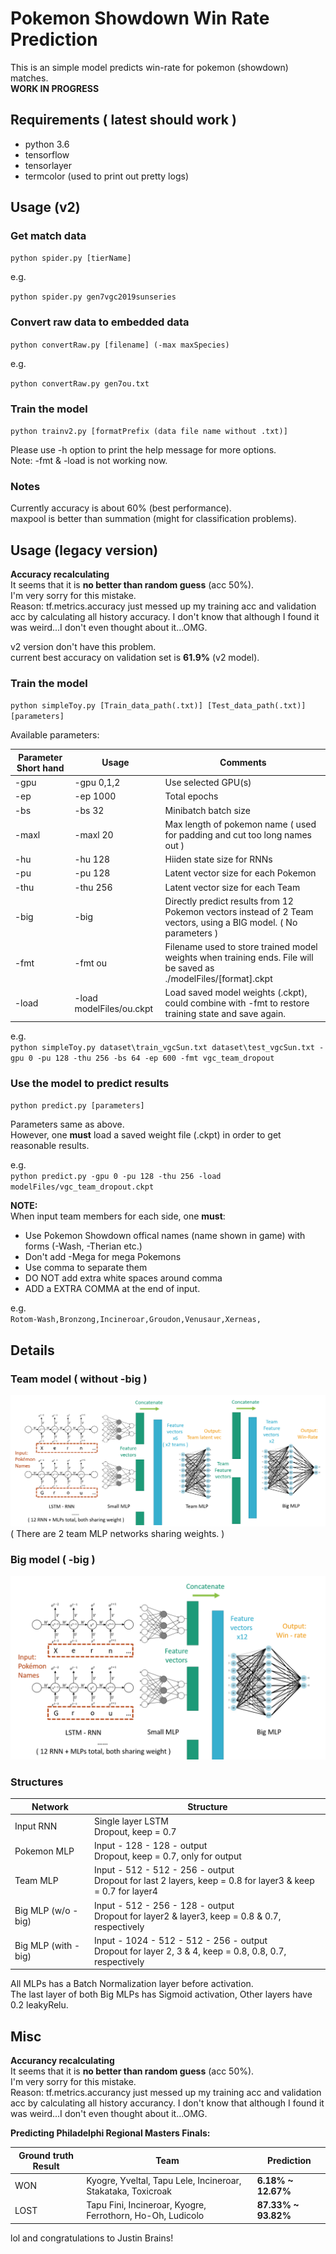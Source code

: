 # Pokemon Showdown Win Rate Prediction

This is an simple model predicts win-rate for pokemon (showdown) matches.  
**WORK IN PROGRESS**

## Requirements ( latest should work )
* python 3.6  
* tensorflow  
* tensorlayer  
* termcolor (used to print out pretty logs)

## Usage (v2)
### Get match data

`python spider.py [tierName]`  

e.g.

`python spider.py gen7vgc2019sunseries`

### Convert raw data to embedded data

`python convertRaw.py [filename] (-max maxSpecies)`

e.g.

`python convertRaw.py gen7ou.txt`

### Train the model

`python trainv2.py [formatPrefix (data file name without .txt)]`

Please use -h option to print the help message for more options.  
Note: -fmt & -load is not working now.

### Notes

Currently accuracy is about 60% (best performance).  
maxpool is better than summation (might for classification problems).

## Usage (legacy version)

**Accuracy recalculating**  
It seems that it is **no better than random guess** (acc 50%).  
I'm very sorry for this mistake.  
Reason: tf.metrics.accuracy just messed up my training acc and validation acc by calculating all history accuracy. I don't know that although I found it was weird...I don't even thought about it...OMG.

v2 version don't have this problem.  
current best accuracy on validation set is **61.9%** (v2 model).

### Train the model

`python simpleToy.py [Train_data_path(.txt)] [Test_data_path(.txt)] [parameters]`

Available parameters:

Parameter Short hand | Usage | Comments
---|---|---
-gpu | -gpu 0,1,2 | Use selected GPU(s)
-ep | -ep 1000 | Total epochs
-bs | -bs 32 | Minibatch batch size
-maxl | -maxl 20 | Max length of pokemon name ( used for padding and cut too long names out )
-hu | -hu 128 | Hiiden state size for RNNs
-pu | -pu 128 | Latent vector size for each Pokemon
-thu | -thu 256 | Latent vector size for each Team
-big | -big | Directly predict results from 12 Pokemon vectors instead of 2 Team vectors, using a BIG model. ( No parameters )
-fmt | -fmt ou | Filename used to store trained model weights when training ends. File will be saved as ./modelFiles/[format].ckpt
-load | -load modelFiles/ou.ckpt | Load saved model weights (.ckpt), could combine with -fmt to restore training state and save again.

e.g.  
`python simpleToy.py dataset\train_vgcSun.txt dataset\test_vgcSun.txt -gpu 0 -pu 128 -thu 256 -bs 64 -ep 600 -fmt vgc_team_dropout`

### Use the model to predict results

`python predict.py [parameters]`

Parameters same as above.  
However, one **must** load a saved weight file (.ckpt) in order to get reasonable results.  

e.g.  
`python predict.py -gpu 0 -pu 128 -thu 256 -load modelFiles/vgc_team_dropout.ckpt`

**NOTE:**  
When input team members for each side, one **must**:  
* Use Pokemon Showdown offical names (name shown in game) with forms (-Wash, -Therian etc.)
* Don't add -Mega for mega Pokemons
* Use comma to separate them
* DO NOT add extra white spaces around comma
* ADD a EXTRA COMMA at the end of input.

e.g.  
`Rotom-Wash,Bronzong,Incineroar,Groudon,Venusaur,Xerneas,`

## Details  

### Team model ( without -big )
![Team model structure](PS_team_model.png)
( There are 2 team MLP networks sharing weights. )

### Big model ( -big )
![Big model structure](PS_big_model.png)

### Structures

Network | Structure
--- | ---
Input RNN | Single layer LSTM<br>Dropout, keep = 0.7
Pokemon MLP | Input - 128 - 128 - output<br>Dropout, keep = 0.7, only for output
Team MLP | Input - 512 - 512 - 256 - output<br>Dropout for last 2 layers, keep = 0.8 for layer3 & keep = 0.7 for layer4
Big MLP (w/o -big) | Input - 512 - 256 - 128 - output<br>Dropout for layer2 & layer3, keep = 0.8 & 0.7, respectively
Big MLP (with -big) | Input - 1024 - 512 - 512 - 256 - output<br>Dropout for layer 2, 3 & 4, keep = 0.8, 0.8, 0.7, respectively

All MLPs has a Batch Normalization layer before activation.  
The last layer of both Big MLPs has Sigmoid activation, Other layers have 0.2 leakyRelu.

## Misc

**Accurancy recalculating**  
It seems that it is **no better than random guess** (acc 50%).  
I'm very sorry for this mistake.  
Reason: tf.metrics.accurancy just messed up my training acc and validation acc by calculating all history accurancy. I don't know that although I found it was weird...I don't even thought about it...OMG.

**Predicting Philadelphi Regional Masters Finals:**  

Ground truth Result | Team | Prediction
---|---|---
WON|Kyogre, Yveltal, Tapu Lele, Incineroar, Stakataka, Toxicroak|**6.18%  ~ 12.67%**
LOST|Tapu Fini, Incineroar, Kyogre, Ferrothorn, Ho-Oh,  Ludicolo|**87.33% ~ 93.82%**

lol and congratulations to Justin Brains!  
